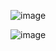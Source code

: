 ![image](https://github.com/user-attachments/assets/32e3431f-196f-4c63-8cb1-1ccb7da58dcc)

![image](https://github.com/user-attachments/assets/c65829c9-8c83-43b2-bf45-1f75aea8ea21)
